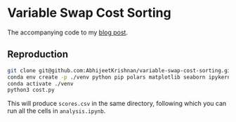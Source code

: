 # Variable Swap Cost Sorting

The accompanying code to my [blog post](http://abhijeetkrishnan.me/technical/variable-swap-cost-sort/).

## Reproduction

```bash
git clone git@github.com:AbhijeetKrishnan/variable-swap-cost-sorting.git
conda env create -p ./venv python pip polars matplotlib seaborn ipykernel
conda activate ./venv
python3 cost.py
```

This will produce `scores.csv` in the same directory, following which you can run all the cells in `analysis.ipynb`.